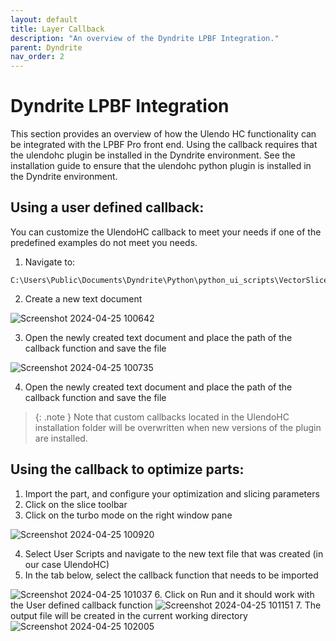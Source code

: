```yaml
---
layout: default
title: Layer Callback 
description: "An overview of the Dyndrite LPBF Integration."
parent: Dyndrite
nav_order: 2
---
```


# Dyndrite LPBF Integration
This section provides an overview of how the Ulendo HC functionality can be integrated with the LPBF Pro front end.
Using the callback requires that the ulendohc plugin be installed in the Dyndrite environment. See the installation guide to ensure that the ulendohc python plugin is installed in the Dyndrite environment.

## Using a user defined callback: 
You can customize the UlendoHC callback to meet your needs if one of the predefined examples do not meet you needs. 

 1. Navigate to: 
 ```
 C:\Users\Public\Documents\Dyndrite\Python\python_ui_scripts\VectorSlice
 ```
 2. Create a new text document

![Screenshot 2024-04-25 100642](https://github.com/S2AUlendo/HeatCompensation-Docs/assets/29451862/62ae99a6-5894-4fcd-bca3-0e0914617a18)

 3. Open the newly created text document and place the path of the callback function and save the file 

![Screenshot 2024-04-25 100735](https://github.com/S2AUlendo/HeatCompensation-Docs/assets/29451862/05c746a3-e3dc-43c4-b8a2-8ac8451480f1)

 4. Open the newly created text document and place the path of the callback function and save the file 
 
> {: .note }
  Note that custom callbacks located in the UlendoHC installation folder will be overwritten when new versions of the plugin are installed.


## Using the callback to optimize parts:
 1. Import the part, and configure your optimization and slicing parameters
 2. Click on the slice toolbar
 3. Click on the turbo mode on the right window pane

 ![Screenshot 2024-04-25 100920](https://github.com/S2AUlendo/HeatCompensation-Docs/assets/29451862/5734279e-581a-4ddb-bda2-c245772070d6)
 
 4. Select User Scripts and navigate to the new text file that was created (in our case UlendoHC)
 5. In the tab below, select the callback function that needs to be imported

![Screenshot 2024-04-25 101037](https://github.com/S2AUlendo/HeatCompensation-Docs/assets/29451862/86ec56a0-9fc7-41c0-b539-100bb9abd0a1)
 6. Click on Run and it should work with the User defined callback function
![Screenshot 2024-04-25 101151](https://github.com/S2AUlendo/HeatCompensation-Docs/assets/29451862/bd5e197f-f572-4768-a7ea-2f8f608e4157)
 7. The output file will be created in the current working directory 
![Screenshot 2024-04-25 102005](https://github.com/S2AUlendo/HeatCompensation-Docs/assets/29451862/a1124650-40fa-4057-a70e-d12ab812a28a)



 
 
